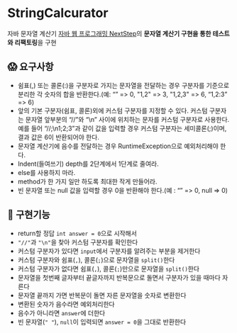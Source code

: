 # StringCalcurator
자바 문자열 계산기
[자바 웹 프로그래밍 NextStep](https://github.com/slipp/jwp-book)의 **문자열 계산기 구현을 통한 테스트와 리팩토링**을 구현

## 😱 요구사항
- 쉼표(,) 또는 콜론(:)을 구분자로 가지는 문자열을 전달하는 경우 구분자를 기준으로 분리한 각 숫자의 합을 반환한다.(예: “” => 0, "1,2" => 3, "1,2,3" => 6, “1,2:3” => 6)
- 앞의 기본 구분자(쉼표, 콜론)외에 커스텀 구분자를 지정할 수 있다. 커스텀 구분자는 문자열 앞부분의 “//”와 “\n” 사이에 위치하는 문자를 커스텀 구분자로 사용한다. 예를 들어 “//;\n1;2;3”과 같이 값을 입력할 경우 커스텀 구분자는 세미콜론(;)이며, 결과 값은 6이 반환되어야 한다.
- 문자열 계산기에 음수를 전달하는 경우 RuntimeException으로 예외처리해야 한다.
- Indent(들여쓰기) depth를 2단계에서 1단계로 줄여라.
- else를 사용하지 마라.
- method가 한 가지 일만 하도록 최대한 작게 만들어라.
- 빈 문자열 또는 null 값을 입력할 경우 0을 반환해야 한다.(예 : “” => 0, null => 0)


## 🤔 구현기능
- return할 정답 `int answer = 0`으로 시작해서 
- `"//"`과 `"\n"`을 찾아 커스텀 구분자를 확인한다
- 커스텀 구분자가 있다면 `input`에서 구분자를 알려주는 부분을 제거한다
- 커스텀 구분자와 쉼표(`,`), 콜론(`;`)으로 문자열을 `split()`한다
- 커스텀 구분자가 없다면 쉼표(`,`), 콜론(`;`)만으로 문자열을 `split()`한다
- 문자열을 첫번째 글자부터 끝글자까지 반복문으로 돌면서 구분자가 있을 때마다 자른다
- 문자열 끝까지 가면 반복문이 돌면 자른 문자열을 숫자로 변환한다
- 변환된 숫자가 음수라면 예외처리한다
- 음수가 아니라면 `answer`에 더한다
- 빈 문자열(`" "`), `null`이 입력되면  `answer = 0`을 그대로 반환한다
